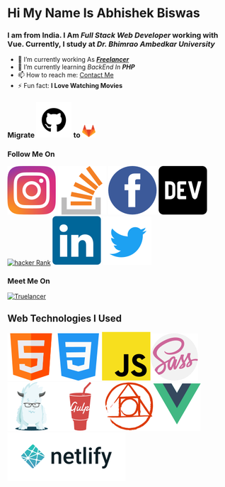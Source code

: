 
# Hi My Name Is **Abhishek Biswas**
### I am from India. I Am *Full Stack Web Developer* working with **Vue**.  Currently, I study at *Dr. Bhimrao Ambedkar University*

- 🔭 I’m currently working As ***[Freelancer](https://www.freelancer.com/u/abhibiswas01)***
- 🌱 I’m currently learning *BackEnd In **PHP***
 - 📫 How to reach me: [Contact Me](abhishekbiswasofficial01@gmail.com)
 - ⚡ Fun fact: **I Love Watching Movies**

### Migrate <a href="https://github.com/biswas-abhishek/"><img src="https://raw.githubusercontent.com/biswas-abhishek/biswas-abhishek/d861c936920286c5b072bcf6a8fd63c277fb26a0/img/Github.svg" title="Github" alt="Github"></a> to  <a href="https://gitlab.com/biswas-abhishek"><img src="https://raw.githubusercontent.com/biswas-abhishek/biswas-abhishek/bdf13e31ca7575b4357ccf14031b8c44b8445806/img/Gitlab.svg" title="Gitlab" alt="Gitlab" width="30pt"></a>

### Follow Me On
<a href="https://instagram.com/_biswas_abhishek"><img src="https://raw.githubusercontent.com/biswas-abhishek/biswas-abhishek/addfef477157e3596cf9e8389165dcbb60330645/img/Instagram.svg" title="Instagram" alt="Instagram"></a> <a href="https://stackoverflow.com/users/15175163/abhishek-biswas"><img src="https://raw.githubusercontent.com/biswas-abhishek/biswas-abhishek/addfef477157e3596cf9e8389165dcbb60330645/img/Stack%20overflow.svg" title="Stack Overflow" alt="Stack Overflow"></a> <a href="https://www.facebook.com/abhishekbiswasofficial01/"><img src="https://raw.githubusercontent.com/biswas-abhishek/biswas-abhishek/addfef477157e3596cf9e8389165dcbb60330645/img/facebook.svg" title="Facebook" alt="Facebook"></a> <a href="https://dev.to/abhishek_biswas"><img src="/img/devto.svg" title="Dev To" alt="Dev To"></a> <a href="https://www.hackerrank.com/abhishekbiswaso1"><img src="/img/hakerrank.svg" title="Hacker Rank" alt="hacker Rank" width="30pt"></a> <a href="https://www.linkedin.com/in/biswas-abhi/"><img src="/img/linkedin.svg" title="LinkedIn" alt="LinkedIn"></a> <a href="https://twitter.com/_biswas_abhi"><img src="https://raw.githubusercontent.com/biswas-abhishek/biswas-abhishek/23c26167301c10d8b68f0683666c39e73b4b5178/img/twitter.svg" title="Twitter" alt="Twitter"></a>

### Meet Me On
 <a href="https://www.truelancer.com/freelancer/abhishekbiswas1519"><img src="https://images.g2crowd.com/uploads/product/image/social_landscape/social_landscape_174581675fed402df8dab88825f56c16/truelancer.png" title="Truelancer" alt="Truelancer" width="100pt"></a>

## Web Technologies I Used
![HTML](https://raw.githubusercontent.com/biswas-abhishek/biswas-abhishek/e5a7d3976655db1b900a50581c3b5651de70010e/img/html.svg)![CSS](https://raw.githubusercontent.com/biswas-abhishek/biswas-abhishek/e5a7d3976655db1b900a50581c3b5651de70010e/img/css.svg)![JavaScript](https://raw.githubusercontent.com/biswas-abhishek/biswas-abhishek/456a65c5b7b83824acc366cb7ffb1a057d8ed7a4/img/js.svg)![Sass](https://raw.githubusercontent.com/biswas-abhishek/biswas-abhishek/456a65c5b7b83824acc366cb7ffb1a057d8ed7a4/img/sass.svg)![Zurb Foundation](https://raw.githubusercontent.com/biswas-abhishek/biswas-abhishek/456a65c5b7b83824acc366cb7ffb1a057d8ed7a4/img/zurb%20foundation.svg)![Gulp](https://raw.githubusercontent.com/biswas-abhishek/biswas-abhishek/cdf18bfd6afa2e98019ef6d56ed2dfeebdacfd1a/img/gulp.svg)![PostCSS](https://raw.githubusercontent.com/biswas-abhishek/biswas-abhishek/69ee59bc0e0953b75847d4eff73f56e1acd4e6c5/img/PostCSS.svg)![Vue](https://raw.githubusercontent.com/biswas-abhishek/biswas-abhishek/69ee59bc0e0953b75847d4eff73f56e1acd4e6c5/img/Vue.svg)![Netlify](https://raw.githubusercontent.com/biswas-abhishek/biswas-abhishek/69ee59bc0e0953b75847d4eff73f56e1acd4e6c5/img/netlify.svg)
<!--
**biswas-abhishek/biswas-abhishek** is a ✨ _special_ ✨ repository because its `README.md` (this file) appears on your GitHub profile.

Here are some ideas to get you started:

- 

- 👯 I’m looking to collaborate on ...
- 🤔 I’m looking for help with ...
- 💬 Ask me about ...
- 📫 How to reach me: ...
- 😄 Pronouns: ...
- ⚡ Fun fact: ...
-->

